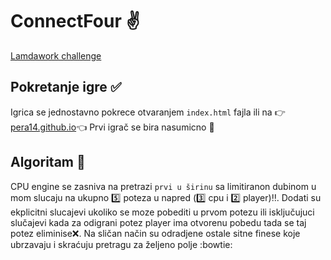 # ConnectFour :v:
[Lamdawork challenge](https://lambdaworks.io/challenge)

## Pokretanje igre :white_check_mark:
Igrica se jednostavno pokrece otvaranjem `index.html` fajla ili na :point_right:[pera14.github.io](https://pera14.github.io/):point_left:
Prvi igrač se bira nasumicno :game_die:

## Algoritam :mag_right:
CPU engine se zasniva na pretrazi `prvi u širinu` sa limitiranon dubinom u mom slucaju na ukupno :five: poteza u napred (:three: cpu i :two: player):bangbang:. Dodati su ekplicitni slucajevi ukoliko se moze pobediti u prvom potezu ili isključujuci slučajevi kada za odigrani potez player ima otvorenu pobedu tada se taj potez eliminise:x:. Na sličan način su odradjene ostale sitne finese koje ubrzavaju i skraćuju pretragu za željeno polje :bowtie:
